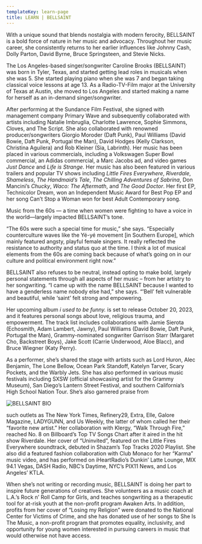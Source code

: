 ```yaml
---
templateKey: learn-page
title: LEARN | BELLSAINT
---
```

With a unique sound that blends nostalgia with modern ferocity, BELLSAINT is a bold force of nature in her music and advocacy. Throughout her music career, she consistently returns to her earlier influences like Johnny Cash, Dolly Parton, David Byrne, Bruce Springsteen, and Stevie Nicks. 

The Los Angeles-based singer/songwriter Caroline Brooks (BELLSAINT) was born in Tyler, Texas, and started getting lead roles in musicals when she was 5. She started playing piano when she was 7 and began taking classical voice lessons at age 13. As a Radio-TV-Film major at the University of Texas at Austin, she moved to Los Angeles and started making a name for herself as an in-demand singer/songwriter. 

After performing at the Sundance Film Festival, she signed with management company Primary Wave and subsequently collaborated with artists including Natalie Imbruglia, Charlotte Lawrence, Sophie Simmons, Cloves, and The Script. She also collaborated with renowned producer/songwriters Giorgio Moroder (Daft Punk), Paul Williams (David Bowie, Daft Punk, Portugal the Man), David Hodges (Kelly Clarkson, Christina Aguilera) and Rob Kleiner (Sia, Labrinth). Her music has been placed in various commercials, including a Volkswagen Super Bowl commercial, an Adidas commercial, a Marc Jacobs ad, and video games _Just Dance_ and _Life is Strange_. Her music has also been featured in various trailers and popular TV shows including _Little Fires Everywhere_, _Riverdale_, _Shameless_, _The Handmaid’s Tale_, _The Chilling Adventures of Sabrina_, Don Mancini’s _Chucky_, _Waco: The Aftermath_, and _The Good Doctor_. Her first EP, Technicolor Dream, won an Independent Music Award for Best Pop EP and her song Can’t Stop a Woman won for best Adult Contemporary song.

Music from the 60s — a time when women were fighting to have a voice in the world—largely impacted BELLSAINT’s tone.

“The 60s were such a special time for music,” she says. “Especially counterculture waves like the Yé-yé movement \[in Southern Europe], which mainly featured angsty, playful female singers. It really reflected the resistance to authority and status quo at the time. I think a lot of musical elements from the 60s are coming back because of what’s going on in our culture and political environment right now.”

BELLSAINT also refuses to be neutral, instead opting to make bold, largely personal statements through all aspects of her music – from her artistry to her songwriting. “I came up with the name BELLSAINT because I wanted to have a genderless name nobody else had,” she says. “’Bell’ felt vulnerable and beautiful, while ‘saint’ felt strong and empowering.

Her upcoming album _i used to be funny._ is set to release October 20, 2023, and it features personal songs about love, religious trauma, and empowerment. The track list includes collaborations with Jamie Sierota (Echosmith, Adam Lambert, Jawny), Paul Williams (David Bowie, Daft Punk, Portugal the Man), Grammy-nominated songwriter Garrison Starr (Margaret Cho, Backstreet Boys), Jake Scott (Carrie Underwood, Aloe Blacc), and Bruce Wiegner (Katy Perry).

As a performer, she’s shared the stage with artists such as Lord Huron, Alec Benjamin, The Lone Bellow, Ocean Park Standoff, Katelyn Tarver, Scary Pockets, and the Warbly Jets. She has also performed in various music festivals including SXSW (official showcasing artist for the Grammy Museum), San Diego’s Lantern Street Festival, and southern California’s High School Nation Tour. She’s also garnered praise from

![BELLSAINT BIO](/img/press-5.jpg "BELLSAINT BIO")

such outlets as The New York Times, Refinery29, Extra, Elle, Galore Magazine, LADYGUNN, and Us Weekly, the latter of whom called her their “favorite new artist.” Her collaboration with Klergy, “Walk Through Fire,” reached No. 8 on Billboard’s Top TV Songs Chart after it aired in the hit show Riverdale. Her cover of “Uninvited”, featured on the Little Fires Everywhere soundtrack, debuted in Shazam’s Top Tracks 2020 Playlist. She also did a featured fashion collaboration with Club Monaco for her “Karma” music video, and has performed on iHeartRadio’s Dunkin’ Latte Lounge, MIX 94.1 Vegas, DASH Radio, NBC’s Daytime, NYC’s PIX11 News, and Los Angeles’ KTLA.

When she’s not writing or recording music, BELLSAINT is doing her part to inspire future generations of creatives. She volunteers as a music coach at L.A.’s Rock n’ Roll Camp for Girls, and teaches songwriting as a therapeutic tool for at-risk youth at the non-profit program Awaken Arts. In addition, profits from her cover of “Losing my Religion” were donated to the National Center for Victims of Crime, and she has donated use of her songs to She Is The Music, a non-profit program that promotes equality, inclusivity, and opportunity for young women interested in pursuing careers in music that would otherwise not have access.

